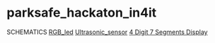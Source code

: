 # parksafe_hackaton_in4it
 
 SCHEMATICS
 [RGB_led](schematic_rgb_led.png)
 [Ultrasonic_sensor](schematic_ultrasonic.png)
 [4 Digit 7 Segments Display](sschematic_4digit7segment.png)

